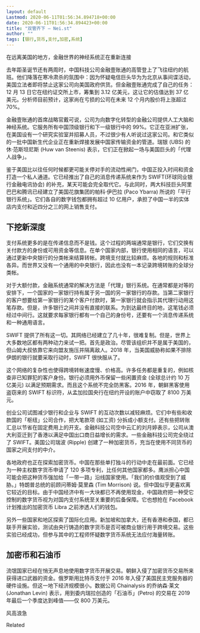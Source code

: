 ```yaml
---
layout: default
Lastmod: 2020-06-11T01:56:34.894718+00:00
date: 2020-06-11T01:56:34.894423+00:00
title: "双管齐下 – Nei.st"
author: ""
tags: [银行,货币,支付,加密,系统]
---
```


在远离美国的地方，金融世界的神经系统正在重新连接

去年距圣诞节还有两周时，中国科技公司金融壹账通的高管登上了飞往纽约的航班。他们降落在寒冷肃杀的氛围中：因为怀疑电信巨头华为为北京从事间谍活动，美国立法者即将禁止这家公司向美国政府供货。但金融壹账通完成了自己的任务：12 月 13 日它在纽约证交所上市，筹集到 3.12 亿美元，这让它的估值达到 37 亿美元。分析师目前预计，这家尚在亏损的公司在未来 12 个月内股价将上涨超过 70%。

金融壹账通的首席战略官戴可说，公司为向数字化转型的金融公司提供人工大脑和神经系统。它服务所有中国顶级银行和下一级银行中的 99%。它正在亚洲扩张，在美国设有一个研究实验室并招募人员，不过很少有人听说过这家公司。和它类似的一批中国新生代企业正在重新焊接发展中国家传输资金的管道。瑞银 (UBS) 的休·范斯坦尼斯 (Huw van Steenis) 表示，它们正在掀起一场与美国巨头的「代理人战争」。

鉴于美国比以往任何时候都更可能关停对手的流动性闸门，中国正投入时间和资金打造一个私人通道。它已经推出了自己的消息传递系统来作为 SWIFT(环球同业银行金融电讯协会) 的补充，某天可能会完全取代它。与此同时，两大科技巨头阿里巴巴和腾讯已经建立了美国花旗集团的帕科·伊巴拉 (Paco Ybarra) 所说的「平行银行系统」。它们各自的数字钱包都拥有超过 10 亿用户，承担了中国一半的实体店内支付和近四分之三的网上销售支付。

下挖新深度
-----

支付系统更多的是在传递信息而不是钱。这个过程的两端通常是银行，它们交换有关付款方的身份或可用资金等信息。在单个国家内部，银行使用相同的语言，可以通过更新中央银行的分类帐来结算转帐。跨境支付就比较麻烦。各地的规则和标准各异。而世界又没有一个通用的中央银行，因此也没有一本记录跨境转账的全球分类帐。

对于大额付款，金融系统通常的解决方法是「代理」银行系统。在通常都是对等的安排下，一个国家的一家银行持有属于另一国的另一家银行的存款。当第二家银行的客户想要给第一家银行的某个客户付款时，第一家银行就会指示其代理行动用这笔存款。但是，许多银行之间并没有直接的联系。为到达最终目的地，这笔钱必须经过中间行。这就要求每家银行都有一个自己的身份号，还要有一个消息传递系统和一种通用语言。

SWIFT 提供了所有这一切。其网络已经建立了几十年，很难复制。但是，世界上大多数地区都有两种动力来试一把。首先是政治。尽管该组织并不是属于美国的，但山姆大叔依靠它来向盟友施压并隔离敌人。2018 年，当美国威胁称如果不排除伊朗的银行就要采取行动时，SWIFT 很快服从了。

这个网络的复杂性也使得跨境转帐速度慢、价格高。许多任务都是重复的，例如核查非已知罪犯的客户身份。银行必须用外币保留一些闲置资金 (全球总计约 10 万亿美元) 以满足预期需求。而且这个系统不完全防黑客。2016 年，朝鲜黑客使用盗窃来的 SWIFT 标识符，从孟加拉国央行在纽约开设的账户中窃取了 8100 万美元。

创业公司试图减少银行和企业与 SWIFT 的互动次数以减轻麻烦。它们中有些和收款国的「枢纽」公司合作，把大笔款项 (如工资) 分拆成小额支付。还有些把转账汇总以节省在固定费用上的开支。金融科技公司空中云汇的刘月婷表示，公司从澳大利亚迁到了香港以满足中国出口商日益增长的需求。一些金融科技公司完全绕过了 SWIFT。美国公司瑞波 (Ripple) 创建了一种加密货币，充当在使用不同货币的国家之间支付的中介。

各地政府也正在探索加密货币。中国在那些单打独斗的行动中走在最前面。它已经为一种主权数字货币申请了 120 多项专利，比任何其他国家都多。鹰派担心中国可能会把这种货币强加给「一带一路」沿线国家使用。「我们的价值观受到了威胁。」特朗普总统的前顾问蒂姆·莫里森 (Tim Morrison) 说。但中国似乎更喜欢离它较近的目标。由于中国经济中有一大块都已不再使用现金，中国政府把一种受它控制的数字货币视为对国内支付系统至关重要的后备保障。它也想抢在 Facebook 计划推出的加密货币 Libra 之前渗透人们的钱包。

另外一些国家和地区探索了国际化应用。新加坡和加拿大，还有香港和泰国，都已联手开展实验，测试由央行铸造的数字货币是否可被商业银行用于跨境交易。这些实验已经成功，但参与其中的工程师怀疑数字货币系统无法应付海量转账。

加密币和石油币
-------

流氓国家已经在悄无声息地使用数字货币开展交易。朝鲜入侵了加密货币交易所来获得进口武器的资金。俄罗斯用比特币支付于 2016 年入侵了美国民主党服务器的硬件设施。但这一地下经济规模很小。数据公司 Chainalysis 的乔纳森·莱文 (Jonathan Levin) 表示，用到委内瑞拉创造的「石油币」(Petro) 的交易在 2019 年最后一个季度达到峰值——仅 800 万美元。

风高浪急[](https://nei.st/medium/j2c6srlbezlceyrdintsxq)

Related

